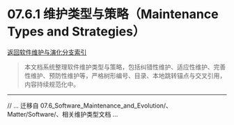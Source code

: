 # 07.6.1 维护类型与策略（Maintenance Types and Strategies）
[返回软件维护与演化分支索引](./README.md)

> 本文档系统整理软件维护类型与策略，包括纠错性维护、适应性维护、完善性维护、预防性维护等，严格树形编号、目录、本地跳转锚点与交叉引用，内容持续规范化中。

---

// ... 迁移自 07.6_Software_Maintenance_and_Evolution/、Matter/Software/、相关维护类型文档 ...

